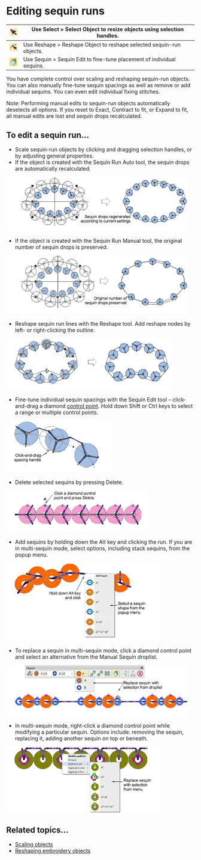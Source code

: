 # Editing sequin runs

| ![SelectObject.png](assets/SelectObject.png)   | Use Select > Select Object to resize objects using selection handles.  |
| ---------------------------------------------- | ---------------------------------------------------------------------- |
| ![ReshapeObject.png](assets/ReshapeObject.png) | Use Reshape > Reshape Object to reshape selected sequin-run objects.   |
| ![SequinEdit.png](assets/SequinEdit.png)       | Use Sequin > Sequin Edit to fine-tune placement of individual sequins. |

You have complete control over scaling and reshaping sequin-run objects. You can also manually fine-tune sequin spacings as well as remove or add individual sequins. You can even edit individual fixing stitches.

Note: Performing manual edits to sequin-run objects automatically deselects all options. If you reset to Exact, Contract to fit, or Expand to fit, all manual edits are lost and sequin drops recalculated.

## To edit a sequin run...

- Scale sequin-run objects by clicking and dragging selection handles, or by adjusting general properties.
- If the object is created with the Sequin Run Auto tool, the sequin drops are automatically recalculated.

![sequin_basics00095.png](assets/sequin_basics00095.png)

- If the object is created with the Sequin Run Manual tool, the original number of sequin drops is preserved.

![sequin_basics00098.png](assets/sequin_basics00098.png)

- Reshape sequin run lines with the Reshape tool. Add reshape nodes by left- or right-clicking the outline.

![sequin_basics00101.png](assets/sequin_basics00101.png)

- Fine-tune individual sequin spacings with the Sequin Edit tool – click-and-drag a diamond [control point](../../glossary/glossary). Hold down Shift or Ctrl keys to select a range or multiple control points.

![MoveSequin.png](assets/MoveSequin.png)

- Delete selected sequins by pressing Delete.

![DeleteSequins1.png](assets/DeleteSequins1.png)

- Add sequins by holding down the Alt key and clicking the run. If you are in multi-sequin mode, select options, including stack sequins, from the popup menu.

![AddSequins1.png](assets/AddSequins1.png)

- To replace a sequin in multi-sequin mode, click a diamond control point and select an alternative from the Manual Sequin droplist.

![EditSequinsReplace.png](assets/EditSequinsReplace.png)

- In multi-sequin mode, right-click a diamond control point while modifying a particular sequin. Options include: removing the sequin, replacing it, adding another sequin on top or beneath.

![ModifySequins.png](assets/ModifySequins.png)

## Related topics...

- [Scaling objects](../../Modifying/transform/Scaling_objects)
- [Reshaping embroidery objects](../../Modifying/reshape/Reshaping_embroidery_objects)

